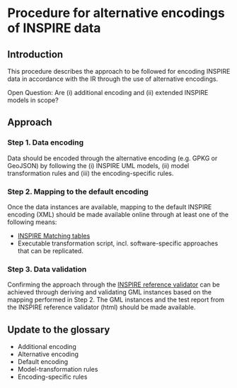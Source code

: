 # Procedure for alternative encodings of INSPIRE data

## Introduction
This procedure describes the approach to be followed for encoding INSPIRE data in accordance with the IR through the use of alternative encodings.

Open Question: Are (i) additional encoding and (ii) extended INSPIRE models in scope? 

## Approach

### Step 1. Data encoding
Data should be encoded through the alternative encoding (e.g. GPKG or GeoJSON) by following the (i) INSPIRE UML models, (ii) model transformation rules and (iii) the encoding-specific rules.

### Step 2. Mapping to the default encoding
Once the data instances are available, mapping to the default INSPIRE encoding (XML) should be made available online through at least one of the following means:
- [INSPIRE Matching tables](https://inspire.ec.europa.eu/data-model/approved/r4618-ir/mapping/)
- Executable transformation script, incl. software-specific approaches that can be replicated.

### Step 3. Data validation
Confirming the approach through the [INSPIRE reference validator](https://inspire.ec.europa.eu/validator/) can be achieved through deriving and validating GML instances based on the mapping performed in Step 2. The GML instances and the test report from the INSPIRE reference validator (html) should be made available.


## Update to the glossary
- Additional encoding
- Alternative encoding
- Default encoding
- Model-transformation rules
- Encoding-specific rules
